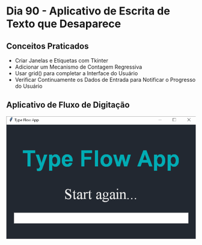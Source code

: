 # Dia 90 - Aplicativo de Escrita de Texto que Desaparece

## Conceitos Praticados

* Criar Janelas e Etiquetas com Tkinter
* Adicionar um Mecanismo de Contagem Regressiva
* Usar grid() para completar a Interface do Usuário
* Verificar Continuamente os Dados de Entrada para Notificar o Progresso do Usuário

## Aplicativo de Fluxo de Digitação

![day90](https://github.com/EmersonPenelli/100-days-of-code-with-python/blob/main/gifs/Type_Flow_App.gif)
